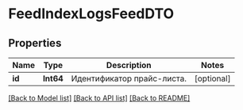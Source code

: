 # FeedIndexLogsFeedDTO

## Properties
Name | Type | Description | Notes
------------ | ------------- | ------------- | -------------
**id** | **Int64** | Идентификатор прайс-листа. | [optional] 

[[Back to Model list]](../README.md#documentation-for-models) [[Back to API list]](../README.md#documentation-for-api-endpoints) [[Back to README]](../README.md)


